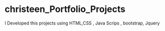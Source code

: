 # christeen_Portfolio_Projects
I Developed this projects using HTML,CSS , Java Scrips , bootstrap, Jquery 
